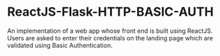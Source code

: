 # ReactJS-Flask-HTTP-BASIC-AUTH
An implementation of a web app whose front end is built using ReactJS. Users are asked to enter their credentials on the landing page which are validated using Basic Authentication.
